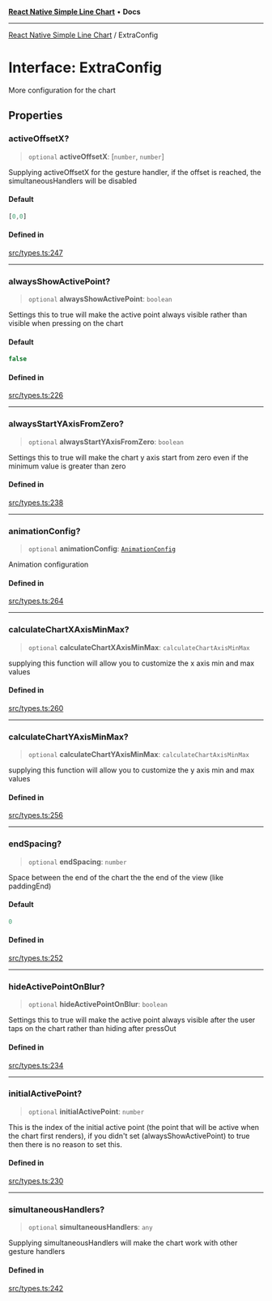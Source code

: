 [**React Native Simple Line Chart**](../README.md) • **Docs**

***

[React Native Simple Line Chart](../globals.md) / ExtraConfig

# Interface: ExtraConfig

More configuration for the chart

## Properties

### activeOffsetX?

> `optional` **activeOffsetX**: [`number`, `number`]

Supplying activeOffsetX for the gesture handler, if the offset is reached, the simultaneousHandlers will be disabled

#### Default

```ts
[0,0]
```

#### Defined in

[src/types.ts:247](https://github.com/Malaa-tech/react-native-simple-line-chart/blob/09edd766afceda200551558c41bf04eef4ec5b23/src/types.ts#L247)

***

### alwaysShowActivePoint?

> `optional` **alwaysShowActivePoint**: `boolean`

Settings this to true will make the active point always visible rather than visible when pressing on the chart

#### Default

```ts
false
```

#### Defined in

[src/types.ts:226](https://github.com/Malaa-tech/react-native-simple-line-chart/blob/09edd766afceda200551558c41bf04eef4ec5b23/src/types.ts#L226)

***

### alwaysStartYAxisFromZero?

> `optional` **alwaysStartYAxisFromZero**: `boolean`

Settings this to true will make the chart y axis start from zero even if the minimum value is greater than zero

#### Defined in

[src/types.ts:238](https://github.com/Malaa-tech/react-native-simple-line-chart/blob/09edd766afceda200551558c41bf04eef4ec5b23/src/types.ts#L238)

***

### animationConfig?

> `optional` **animationConfig**: [`AnimationConfig`](AnimationConfig.md)

Animation configuration

#### Defined in

[src/types.ts:264](https://github.com/Malaa-tech/react-native-simple-line-chart/blob/09edd766afceda200551558c41bf04eef4ec5b23/src/types.ts#L264)

***

### calculateChartXAxisMinMax?

> `optional` **calculateChartXAxisMinMax**: `calculateChartAxisMinMax`

supplying this function will allow you to customize the x axis min and max values

#### Defined in

[src/types.ts:260](https://github.com/Malaa-tech/react-native-simple-line-chart/blob/09edd766afceda200551558c41bf04eef4ec5b23/src/types.ts#L260)

***

### calculateChartYAxisMinMax?

> `optional` **calculateChartYAxisMinMax**: `calculateChartAxisMinMax`

supplying this function will allow you to customize the y axis min and max values

#### Defined in

[src/types.ts:256](https://github.com/Malaa-tech/react-native-simple-line-chart/blob/09edd766afceda200551558c41bf04eef4ec5b23/src/types.ts#L256)

***

### endSpacing?

> `optional` **endSpacing**: `number`

Space between the end of the chart the the end of the view (like paddingEnd)

#### Default

```ts
0
```

#### Defined in

[src/types.ts:252](https://github.com/Malaa-tech/react-native-simple-line-chart/blob/09edd766afceda200551558c41bf04eef4ec5b23/src/types.ts#L252)

***

### hideActivePointOnBlur?

> `optional` **hideActivePointOnBlur**: `boolean`

Settings this to true will make the active point always visible after the user taps on the chart rather than hiding after pressOut

#### Defined in

[src/types.ts:234](https://github.com/Malaa-tech/react-native-simple-line-chart/blob/09edd766afceda200551558c41bf04eef4ec5b23/src/types.ts#L234)

***

### initialActivePoint?

> `optional` **initialActivePoint**: `number`

This is the index of the initial active point (the point that will be active when the chart first renders), if you didn't set (alwaysShowActivePoint) to true then there is no reason to set this.

#### Defined in

[src/types.ts:230](https://github.com/Malaa-tech/react-native-simple-line-chart/blob/09edd766afceda200551558c41bf04eef4ec5b23/src/types.ts#L230)

***

### simultaneousHandlers?

> `optional` **simultaneousHandlers**: `any`

Supplying simultaneousHandlers will make the chart work with other gesture handlers

#### Defined in

[src/types.ts:242](https://github.com/Malaa-tech/react-native-simple-line-chart/blob/09edd766afceda200551558c41bf04eef4ec5b23/src/types.ts#L242)
